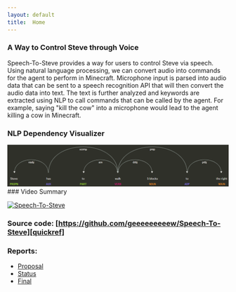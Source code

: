 ```yaml
---
layout: default
title:  Home
---
```

### A Way to Control Steve through Voice
Speech-To-Steve provides a way for users to control Steve via speech. Using natural language processing, we can convert audio into commands for the agent to perform in Minecraft. Microphone input is parsed into audio data that can be sent to a speech recognition API that will then convert the audio data into text. The text is further analyzed and keywords are extracted using NLP to call commands that can be called by the agent. For example, saying "kill the cow" into a microphone would lead to the agent killing a cow in Minecraft.

### NLP Dependency Visualizer
<img src="displacy.PNG" alt="hi" class="inline"/>
### Video Summary

[![Speech-To-Steve](https://img.youtube.com/vi/an3ZCRidCkI/0.jpg)](https://www.youtube.com/watch?v=an3ZCRidCkI)

### Source code: [https://github.com/geeeeeeeeew/Speech-To-Steve][quickref]

### Reports:

- [Proposal](proposal.html)
- [Status](status.html)
- [Final](final.html)

[quickref]: https://github.com/geeeeeeeeew/Speech-To-Steve
